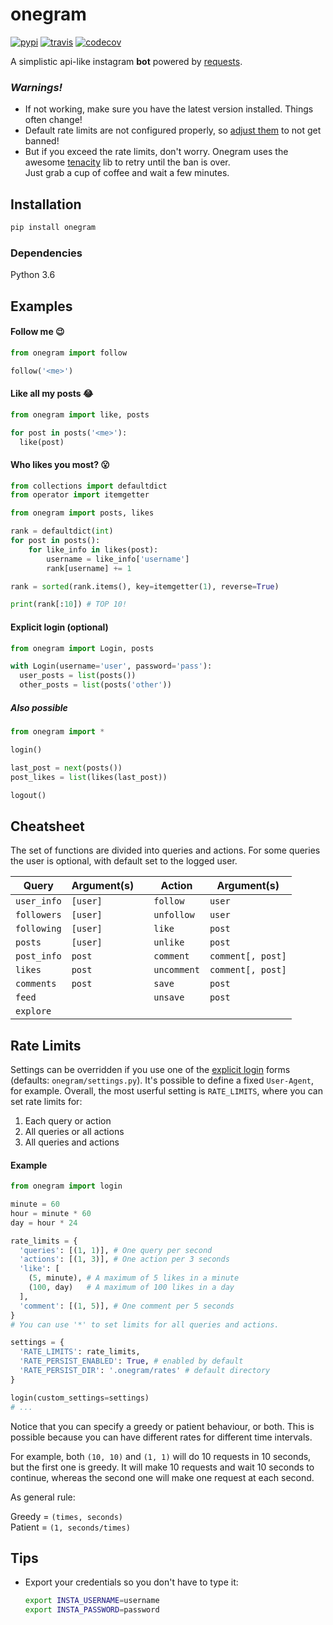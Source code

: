 # onegram
[![pypi](https://img.shields.io/pypi/v/onegram.svg)](https://pypi.python.org/pypi/onegram)
[![travis](https://travis-ci.org/pauloromeira/onegram.svg?branch=master)](https://travis-ci.org/pauloromeira/onegram)
[![codecov](https://codecov.io/gh/pauloromeira/onegram/branch/master/graph/badge.svg)](https://codecov.io/gh/pauloromeira/onegram)

A simplistic api-like instagram **bot** powered by [requests](https://github.com/requests/requests).

### *Warnings!*
* If not working, make sure you have the latest version installed. Things often change!
* Default rate limits are not configured properly, so [adjust them](#rate-limits) to not get banned!
* But if you exceed the rate limits, don't worry. Onegram uses the awesome [tenacity](https://github.com/jd/tenacity) lib to retry until the ban is over.   
Just grab a cup of coffee and wait a few minutes.

## Installation
```sh
pip install onegram
```

### Dependencies
Python 3.6

## Examples
#### Follow me :wink:
```py
from onegram import follow

follow('<me>')
```

#### Like all my posts :joy:

```py
from onegram import like, posts

for post in posts('<me>'):
  like(post)
```

#### Who likes you most? :open_mouth:
```py
from collections import defaultdict
from operator import itemgetter

from onegram import posts, likes

rank = defaultdict(int)
for post in posts():
    for like_info in likes(post):
        username = like_info['username']
        rank[username] += 1

rank = sorted(rank.items(), key=itemgetter(1), reverse=True)

print(rank[:10]) # TOP 10!
```

#### Explicit login (optional)
```py
from onegram import Login, posts

with Login(username='user', password='pass'):
  user_posts = list(posts())
  other_posts = list(posts('other'))
```

##### Also possible
```py
from onegram import *

login()

last_post = next(posts())
post_likes = list(likes(last_post))

logout()
```

## Cheatsheet
The set of functions are divided into queries and actions. For some queries
the user is optional, with default set to the logged user.

|Query|Argument(s)||Action|Argument(s)|
|-|-|-|-|-|
|`user_info`|`[user]`||`follow`|`user`|
|`followers`|`[user]`||`unfollow`|`user`|
|`following`|`[user]`||`like`|`post`|
|`posts`|`[user]`||`unlike`|`post`|
|`post_info`|`post`||`comment`|`comment[, post]`|
|`likes`|`post`||`uncomment`|`comment[, post]`|
|`comments`|`post`||`save`|`post`|
|`feed`|||`unsave`|`post`|
|`explore`|||||

## Rate Limits
Settings can be overridden if you use one of the [explicit login](#explicit-login-optional) forms (defaults: `onegram/settings.py`). It's possible to define a fixed `User-Agent`, for example.
Overall, the most userful setting is `RATE_LIMITS`, where you can set rate limits for:
1. Each query or action
2. All queries or all actions
3. All queries and actions

#### Example
```py
from onegram import login

minute = 60
hour = minute * 60
day = hour * 24

rate_limits = {
  'queries': [(1, 1)], # One query per second
  'actions': [(1, 3)], # One action per 3 seconds
  'like': [
    (5, minute), # A maximum of 5 likes in a minute
    (100, day)   # A maximum of 100 likes in a day
  ],
  'comment': [(1, 5)], # One comment per 5 seconds
}
# You can use '*' to set limits for all queries and actions.

settings = {
  'RATE_LIMITS': rate_limits,
  'RATE_PERSIST_ENABLED': True, # enabled by default
  'RATE_PERSIST_DIR': '.onegram/rates' # default directory
}

login(custom_settings=settings)
# ...
```

Notice that you can specify a greedy or patient behaviour, or both. This is possible because you can have different rates for different time intervals.

For example, both `(10, 10)` and `(1, 1)` will do 10 requests in 10 seconds, but the first
one is greedy. It will make 10 requests and wait 10 seconds to continue, whereas the second one will make one request at each second.

As general rule:

Greedy = `(times, seconds)`  
Patient = `(1, seconds/times)`

## Tips
  * Export your credentials so you don't have to type it:
    ```sh
    export INSTA_USERNAME=username
    export INSTA_PASSWORD=password
    ```
